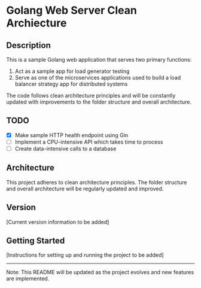 # Golang Web Server Clean Archiecture

## Description

This is a sample Golang web application that serves two primary functions:

1. Act as a sample app for load generator testing
2. Serve as one of the microservices applications used to build a load balancer strategy app for distributed systems

The code follows clean architecture principles and will be constantly updated with improvements to the folder structure and overall architecture.

## TODO

- [x] Make sample HTTP health endpoint using Gin
- [ ] Implement a CPU-intensive API which takes time to process
- [ ] Create data-intensive calls to a database

## Architecture

This project adheres to clean architecture principles. The folder structure and overall architecture will be regularly updated and improved.

## Version

[Current version information to be added]

## Getting Started

[Instructions for setting up and running the project to be added]

---

Note: This README will be updated as the project evolves and new features are implemented.
